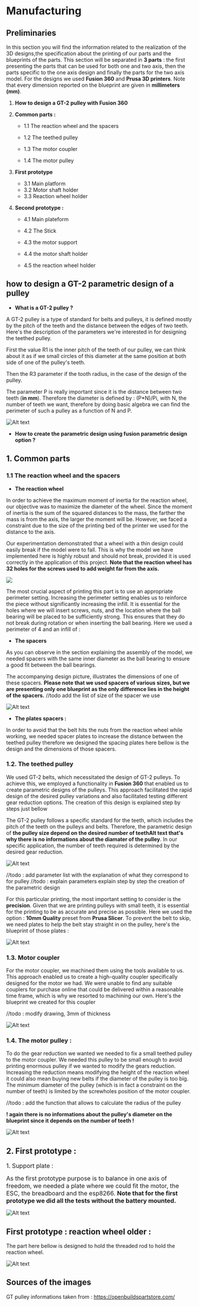 


# **Manufacturing**


## **Preliminaries**

In this section you will find the information related to the realization of the 3D designs,the specification about the printing of our parts and the blueprints of the parts. This section will be separated in **3 parts** : the first presenting the parts that can be used for both one and two axis, then the parts specific to the one axis design and finally the parts for the two axis model. For the designs we used **Fusion 360** and **Prusa 3D printers**. Note that every dimension reported on the blueprint are given in **millimeters (mm)**.

1.   **How to design a GT-2 pulley with Fusion 360**

2. **Common parts :**

    - 1.1 The reaction wheel and the spacers

    - 1.2 The teethed pulley
    - 1.3 The motor coupler
    - 1.4 The motor pulley


3. **First prototype**
    - 3.1 Main platform
    - 3.2 Motor shaft holder
    - 3.3 Reaction wheel holder

4. **Second prototype :** 
   - 4.1 Main plateform

   - 4.2 The Stick 
   - 4.3 the motor support
   - 4.4 the motor shaft holder
   - 4.5 the reaction wheel holder


## **how to design a GT-2 parametric design of a pulley**

 * **What is a GT-2 pulley ?**

A GT-2 pulley is a type of standard for belts and pulleys, it is defined mostly by the pitch of the teeth and the distance between the edges of two teeth. Here's the description of the parameters we're interested in for designing the teethed pulley. 

First the value R1 is the inner pitch of the teeth of our pulley, we can think about it as if we small circles of this diameter at the same position at both side of one of the pulley's teeth.

Then the R3 parameter if the tooth radius, in the case of the design of the pulley.

The parameter P is really important since it is the distance between two teeth (**in mm**). Therefore the diameter is defined by : (P*N)/Pi, with N, the number of teeth we want, therefore by doing basic algebra we can find the perimeter of such a pulley as a function of N and P.

![Alt text](images/belt-tolerence.jpg)

 * **How to create the parametric design using fusion parametric design option ?**

## **1. Common parts**

### 1.1 The reaction wheel and the spacers 

* **The reaction wheel**

In order to achieve the maximum moment of inertia for the reaction wheel, our objective was to maximize the diameter of the wheel. Since the moment of inertia is the sum of the squared distances to the mass, the farther the mass is from the axis, the larger the moment will be. However, we faced a constraint due to the size of the printing bed of the printer we used for the distance to the axis.

Our experimentation demonstrated that a wheel with a thin design could easily break if the model were to fall. This is why the model we have implemented here is highly robust and should not break, provided it is used correctly in the application of this project. **Note that the reaction wheel has 32 holes for the screws used to add weight far from the axis.**

![](images/ReactionWheel.png)



The most crucial aspect of printing this part is to use an appropriate perimeter setting. Increasing the perimeter setting enables us to reinforce the piece without significantly increasing the infill. It is essential for the holes where we will insert screws, nuts, and the location where the ball bearing will be placed to be sufficiently strong. This ensures that they do not break during rotation or when inserting the ball bearing. Here we used a perimeter of 4 and an infill of :


* **The spacers**

As you can observe in the section explaining the assembly of the model, we needed spacers with the same inner diameter as the ball bearing to ensure a good fit between the ball bearings.

The accompanying design picture, illustrates the dimensions of one of these spacers. **Please note that we used spacers of various sizes, but we are presenting only one blueprint as the only difference lies in the height of the spacers.**
//todo add the list of size of the spacer we use

![Alt text](images/general_spacer.png)

* **The plates spacers :** 

In order to avoid that the belt hits the nuts from the reaction wheel while working, we needed spacer plates to increase the distance between the teethed pulley therefore we designed the spacing plates here bellow is the design and the dimensions of those spacers.


### **1.2. The teethed pulley**

We used GT-2 belts, which necessitated the design of GT-2 pulleys. To achieve this, we employed a functionality in **Fusion 360** that enabled us to create parametric designs of the pulleys. This approach facilitated the rapid design of the desired pulley variations and also facilitated testing different gear reduction options. The creation of this design is explained step by steps just bellow

The GT-2 pulley follows a specific standard for the teeth, which includes the pitch of the teeth on the pulleys and belts. Therefore, the parametric design of **the pulley size depend on the desired number of teethAlt text that's why there is no informations about the diamater of the pulley**. In our specific application, the number of teeth required is determined by the desired gear reduction.

![Alt text](images/GT2_7_REDUCTION%20Drawing%20v1-1.png)


//todo : add parameter list with the explanation of what they correspond to for pulley
//todo : explain parameters explain step by step the creation of the parametric design 

For this particular printing, the most important setting to consider is the **precision**. Given that we are printing pulleys with small teeth, it is essential for the printing to be as accurate and precise as possible. Here we used the option : **10mm Quality** preset from **Prusa Slicer**. To prevent the belt to skip, we need plates to help the belt stay straight in on the pulley, here's the blueprint of those plates : 

![Alt text](images/GT2_7_REDUCTION_plates%20Drawing%20v1-1.png)

### **1.3. Motor coupler**

For the motor coupler, we machined them using the tools available to us. This approach enabled us to create a high-quality coupler specifically designed for the motor we had. We were unable to find any suitable couplers for purchase online that could be delivered within a reasonable time frame, which is why we resorted to machining our own. Here's the blueprint we created for this coupler

//todo : modify drawing, 3mm of thickness

![Alt text](images/Metal%20shaft%20coupler%20Drawing%20v3-1.png)

### **1.4. The motor pulley :**

To do the gear reduction we wanted we needed to fix a small teethed pulley to the motor coupler. We needed this pulley to be small enough to avoid printing enormous pulley if we wanted to modify the gears reduction. Increasing the reduction means modifying the height of the reaction wheel it could also mean buying new belts if the diameter of the pulley is too big. The minimum diameter of the pulley (which is in fact a constraint on the number of teeth) is limited by the screwholes position of the motor coupler. 

//todo : add the function that allows to calculate the radius of the pulley

**! again there is no informations about the pulley's diameter on the blueprint since it depends on the number of teeth !**

![Alt text](images/Motor%20pulley%20Drawing%20v1-1.png)

## **2. First prototype :** 

   <font size = "3">1. Support plate :</font> 

<font size = "3">As the first prototype purpose is to balance in one axis of freedom, we needed a plate where we could fit the motor, the ESC, the breadboard and the esp8266. **Note that for the first prototype we did all the tests without the battery mounted.** </font>

![Alt text](images/One%20axis%20bottom%20Drawing%20v1-1.png)


## First prototype : reaction wheel older : 
 
The part here bellow is designed to hold the threaded rod to hold the reaction wheel.
   
![Alt text](images/One%20axis%20wheel%20holder%20Drawing%20v3-1.png)



## Sources of the images

GT pulley informations taken from : https://openbuildspartstore.com/ 




